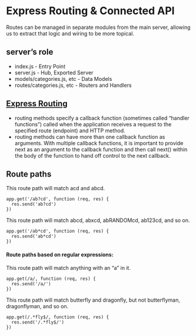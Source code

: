# Express Routing & Connected API

Routes can be managed in separate modules from the main server, allowing us to extract that logic and wiring to be more topical.

## server’s role

- index.js - Entry Point
- server.js - Hub, Exported Server
- models/categories.js, etc - Data Models
- routes/categories.js, etc - Routers and Handlers

## [Express Routing](https://expressjs.com/en/guide/routing.html)

- routing methods specify a callback function (sometimes called “handler functions”) called when the application receives a request to the specified route (endpoint) and HTTP method. 
- routing methods can have more than one callback function as arguments. With multiple callback functions, it is important to provide next as an argument to the callback function and then call next() within the body of the function to hand off control to the next callback.

## Route paths

This route path will match acd and abcd.
```
app.get('/ab?cd', function (req, res) {
  res.send('ab?cd')
})
```
This route path will match abcd, abxcd, abRANDOMcd, ab123cd, and so on.
```
app.get('/ab*cd', function (req, res) {
  res.send('ab*cd')
})
```

#### Route paths based on regular expressions:

This route path will match anything with an “a” in it.
```
app.get(/a/, function (req, res) {
  res.send('/a/')
})
```
This route path will match butterfly and dragonfly, but not butterflyman, dragonflyman, and so on.
```
app.get(/.*fly$/, function (req, res) {
  res.send('/.*fly$/')
})
```

